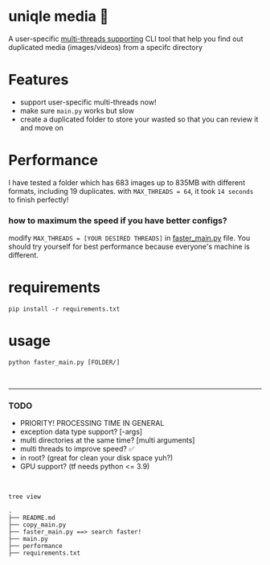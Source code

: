 # uniqle media 📁
A user-specific [multi-threads supporting](https://github.com/eawlot3000/uniqle_media#performance) CLI tool that help you find out duplicated media (images/videos) from a specifc directory


# Features
* support user-specific multi-threads now!
* make sure `main.py` works but slow
* create a duplicated folder to store your wasted so that you can review it and move on


# Performance
I have tested a folder which has 683 images up to 835MB with different formats, including 19 duplicates. with `MAX_THREADS = 64`, it took `14 seconds` to finish perfectly!
### how to maximum the speed if you have better configs?
modify `MAX_THREADS = [YOUR DESIRED THREADS]` in [faster_main.py](faster_main.py) file. You should try yourself for best performance because everyone's machine is different.

# requirements
```
pip install -r requirements.txt
```

# usage
```
python faster_main.py [FOLDER/]
```

<br>

----
### TODO
* PRIORITY! PROCESSING TIME IN GENERAL 
* exception data type support? [-args] 
* multi directories at the same time? [multi arguments]
* multi threads to improve speed? ✅
* in root? (great for clean your disk space yuh?)
* GPU support? (tf needs python <= 3.9)

<br>

`tree view`
```
.
├── README.md
├── copy_main.py
├── faster_main.py ==> search faster!
├── main.py
├── performance
├── requirements.txt
```
